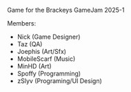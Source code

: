 Game for the Brackeys GameJam 2025-1

Members:
- Nick (Game Designer)
- Taz (QA)
- Joephis (Art/Sfx)
- MobileScarf (Music)
- MinHD (Art)
- Spoffy (Programming)
- zSlyv (Programing/UI Design)
